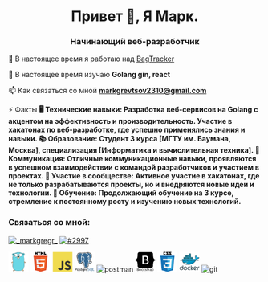 <h1 align="center">Привет 👋, Я Марк.</h1>
<h3 align="center">Начинающий веб-разработчик</h3>

🔭 В настоящее время я работаю над [BagTracker](https://github.com/markgregr/RIP)

🌱 В настоящее время изучаю **Golang gin, react**

📫 Как связаться со мной **markgrevtsov2310@gmail.com**


⚡ Факты
          **🖥️ Технические навыки: Разработка веб-сервисов на Golang с акцентом на эффективность и производительность. Участие в хакатонах по веб-разработке, где успешно применялись знания и навыки. 
          📚 Образование: Студент 3 курса [МГТУ им. Баумана, Москва], специализация [Информатика и вычислительная техника]. 
          💬 Коммуникация: Отличные коммуникационные навыки, проявляются в успешном взаимодействии с командой разработчиков и участием в проектах. 
          🚀 Участие в сообществе: Активное участие в хакатонах, где не только разрабатываются проекты, но и внедряются новые идеи и технологии. 
          🌱 Обучение: Продолжающий обучение на 3 курсе, стремление к постоянному росту и изучению новых технологий.**

<h3 align="left">Связаться со мной:</h3>
<p align="left">
<a href="https://instagram.com/_markgregr_" target="blank"><img align="center" src="https://raw.githubusercontent.com/rahuldkjain/github-profile-readme-generator/master/src/images/icons/Social/instagram.svg" alt="_markgregr_" height="30" width="40" /></a>
<a href="https://discord.gg/#2997" target="пустой"><img align="center" src="https://raw.githubusercontent.com/rahuldkjain/github-profile-readme-generator/master/src/images/icons/Social/discord.svg " alt="#2997" height="30" width="40" /></a>
</p>

<p align="left">
  <img src="https://raw.githubusercontent.com/devicons/devicon/master/icons/go/go-original.svg" alt="go" width="40" height="40"/>
  <img src="https://raw.githubusercontent.com/devicons/devicon/master/icons/html5/html5-original-wordmark.svg" alt="html5" width="40" height="40"/>
  <img src="https://raw.githubusercontent.com/devicons/devicon/master/icons/javascript/javascript-original.svg" alt="javascript" width="40" height="40"/>
  <img src="https://raw.githubusercontent.com/devicons/devicon/master/icons/postgresql/postgresql-original-wordmark.svg" alt="postgresql" width="40" height="40"/>
  <img src="https://www.vectorlogo.zone/logos/getpostman/getpostman-icon.svg" alt="postman" width="40" height="40"/>
  <img src="https://raw.githubusercontent.com/devicons/devicon/master/icons/bootstrap/bootstrap-plain-wordmark.svg" alt="bootstrap" width="40" height="40"/>
  <img src="https://raw.githubusercontent.com/devicons/devicon/master/icons/css3/css3-original-wordmark.svg" alt="css3" width="40" height="40"/>
  <img src="https://raw.githubusercontent.com/devicons/devicon/master/icons/docker/docker-original-wordmark.svg" alt="docker" width="40" height="40"/>
  <img src="https://www.vectorlogo.zone/logos/git-scm/git-scm-icon.svg" alt="git" width="40" height="40"/>
</p>
